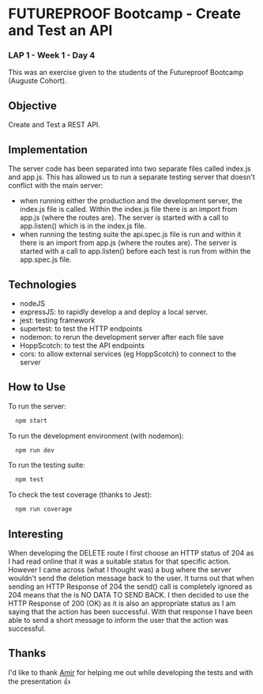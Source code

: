 # FUTUREPROOF Bootcamp - Create and Test an API

### LAP 1 - Week 1 - Day 4

This was an exercise given to the students of the Futureproof Bootcamp (Auguste Cohort).

## Objective

Create and Test a REST API.

## Implementation

The server code has been separated into two separate files called index.js and app.js.
This has allowed us to run a separate testing server that doesn't conflict with the main server:

- when running either the production and the development server, the index.js file is called. Within the index.js file there is an import from app.js (where the routes are). The server is started with a call to app.listen() which is in the index.js file.
- when running the testing suite the api.spec.js file is run and within it there is an import from app.js (where the routes are). The server is started with a call to app.listen() before each test is run from within the app.spec.js file.

## Technologies

- nodeJS
- expressJS: to rapidly develop a and deploy a local server.
- jest: testing framework
- supertest: to test the HTTP endpoints
- nodemon: to rerun the development server after each file save
- HoppScotch: to test the API endpoints
- cors: to allow external services (eg HoppScotch) to connect to the server

## How to Use

To run the server:

```bash
  npm start
```

To run the development environment (with nodemon):

```bash
  npm run dev
```

To run the testing suite:

```bash
  npm test
```

To check the test coverage (thanks to Jest):

```bash
  npm run coverage
```

## Interesting

When developing the DELETE route I first choose an HTTP status of 204 as I had read online that it was a suitable status for that specific action. However I came across (what I thought was) a bug where the server wouldn't send the deletion message back to the user. It turns out that when sending an HTTP Response of 204 the send() call is completely ignored as 204 means that the is NO DATA TO SEND BACK.
I then decided to use the HTTP Response of 200 (OK) as it is also an appropriate status as I am saying that the action has been successful. With that response I have been able to send a short message to inform the user that the action was successful.

## Thanks

I'd like to thank [Amir](https://github.com/aha000111) for helping me out while developing the tests and with the presentation 👍
